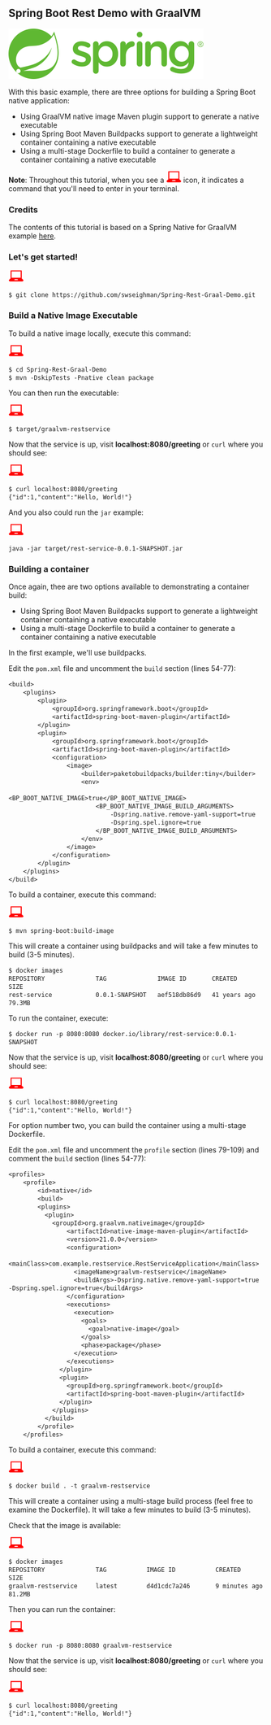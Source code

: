 ## Spring Boot Rest Demo with GraalVM
    

![spring](images/spring.png)

With this basic example, there are three options for building a Spring Boot native application:

* Using GraalVM native image Maven plugin support to generate a native executable
* Using Spring Boot Maven Buildpacks support to generate a lightweight container containing a native executable
* Using a multi-stage Dockerfile to build a container to generate a container containing a native executable

**Note**: Throughout this tutorial, when you see a ![red computer](images/userinput.png) icon, it indicates a command that you'll need to enter in your terminal. 

### Credits
The contents of this tutorial is based on a Spring Native for GraalVM example [here](https://repo.spring.io/milestone/org/springframework/experimental/spring-graalvm-native-docs/0.8.5/spring-graalvm-native-docs-0.8.5.zip!/reference/index.html#_graalvm).

### Let's get started!

![user input](images/userinput.png)

```
$ git clone https://github.com/swseighman/Spring-Rest-Graal-Demo.git
```

### Build a Native Image Executable

To build a native image locally, execute this command:

![user input](images/userinput.png)

```
$ cd Spring-Rest-Graal-Demo
$ mvn -DskipTests -Pnative clean package
```

You can then run the executable:

![user input](images/userinput.png)

```
$ target/graalvm-restservice
```

Now that the service is up, visit **localhost:8080/greeting** or `curl` where you should see:

![user input](images/userinput.png)

```
$ curl localhost:8080/greeting
{"id":1,"content":"Hello, World!"}
```

And you also could run the `jar` example:

![user input](images/userinput.png)

```
java -jar target/rest-service-0.0.1-SNAPSHOT.jar
```

### Building a container

Once again, thee are two options available to demonstrating a container build:

* Using Spring Boot Maven Buildpacks support to generate a lightweight container containing a native executable
* Using a multi-stage Dockerfile to build a container to generate a container containing a native executable

In the first example, we'll use buildpacks.

Edit the `pom.xml` file and uncomment the `build` section (lines 54-77):

```
<build>
	<plugins>
		<plugin>
			<groupId>org.springframework.boot</groupId>
			<artifactId>spring-boot-maven-plugin</artifactId>
		</plugin>
		<plugin>
			<groupId>org.springframework.boot</groupId>
			<artifactId>spring-boot-maven-plugin</artifactId>
			<configuration>
				<image>
					<builder>paketobuildpacks/builder:tiny</builder>
					<env>
						<BP_BOOT_NATIVE_IMAGE>true</BP_BOOT_NATIVE_IMAGE>
						<BP_BOOT_NATIVE_IMAGE_BUILD_ARGUMENTS>
							-Dspring.native.remove-yaml-support=true
							-Dspring.spel.ignore=true
						</BP_BOOT_NATIVE_IMAGE_BUILD_ARGUMENTS>
					</env>
				</image>
			</configuration>
		</plugin>
	</plugins>
</build>
```

To build a container, execute this command:

![user input](images/userinput.png)

```
$ mvn spring-boot:build-image
```

This will create a container using buildpacks and will take a few minutes to build (3-5 minutes).

```
$ docker images
REPOSITORY              TAG              IMAGE ID       CREATED         SIZE
rest-service            0.0.1-SNAPSHOT   aef518db86d9   41 years ago    79.3MB
```
To run the container, execute:

```
$ docker run -p 8080:8080 docker.io/library/rest-service:0.0.1-SNAPSHOT
```
Now that the service is up, visit **localhost:8080/greeting** or `curl` where you should see:

![user input](images/userinput.png)

```
$ curl localhost:8080/greeting
{"id":1,"content":"Hello, World!"}
```

For option number two, you can build the container using a multi-stage Dockerfile.

Edit the `pom.xml` file and uncomment the `profile` section (lines 79-109) and comment the `build` section (lines 54-77):

```
<profiles>
	<profile>
		<id>native</id>
		<build>
		<plugins>
		  <plugin>
			<groupId>org.graalvm.nativeimage</groupId>
				<artifactId>native-image-maven-plugin</artifactId>
				<version>21.0.0</version>
				<configuration>
				  <mainClass>com.example.restservice.RestServiceApplication</mainClass>
				  <imageName>graalvm-restservice</imageName>
				  <buildArgs>-Dspring.native.remove-yaml-support=true -Dspring.spel.ignore=true</buildArgs>
				</configuration>
				<executions>
				  <execution>
					<goals>
					  <goal>native-image</goal>
					</goals>
					<phase>package</phase>
				  </execution>
				</executions>
			  </plugin>
			  <plugin>
				<groupId>org.springframework.boot</groupId>
				<artifactId>spring-boot-maven-plugin</artifactId>
			  </plugin>
			</plugins>
		  </build>
		</profile>
	</profiles>
```

To build a container, execute this command:

![user input](images/userinput.png)

```
$ docker build . -t graalvm-restservice
```

This will create a container using a multi-stage build process (feel free to examine the Dockerfile).  It will take a few minutes to build (3-5 minutes).

Check that the image is available:

![user input](images/userinput.png)

```
$ docker images
REPOSITORY              TAG           IMAGE ID           CREATED          SIZE
graalvm-restservice     latest        d4d1cdc7a246       9 minutes ago    81.2MB
```

Then you can run the container:

![user input](images/userinput.png)

```
$ docker run -p 8080:8080 graalvm-restservice
```

Now that the service is up, visit **localhost:8080/greeting** or `curl` where you should see:

![user input](images/userinput.png)

```
$ curl localhost:8080/greeting
{"id":1,"content":"Hello, World!"}
```

